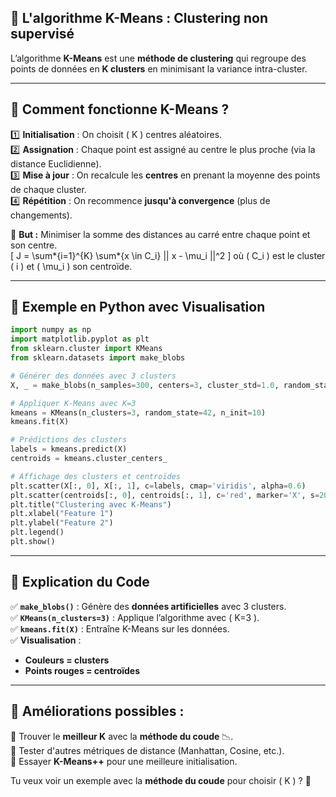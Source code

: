 ## 📌 **L'algorithme K-Means : Clustering non supervisé**

L’algorithme **K-Means** est une **méthode de clustering** qui regroupe des points de données en **K clusters** en minimisant la variance intra-cluster.

---

## 🔹 **Comment fonctionne K-Means ?**

1️⃣ **Initialisation** : On choisit \( K \) centres aléatoires.  
2️⃣ **Assignation** : Chaque point est assigné au centre le plus proche (via la distance Euclidienne).  
3️⃣ **Mise à jour** : On recalcule les **centres** en prenant la moyenne des points de chaque cluster.  
4️⃣ **Répétition** : On recommence **jusqu'à convergence** (plus de changements).

🚀 **But :** Minimiser la somme des distances au carré entre chaque point et son centre.  
\[
J = \sum*{i=1}^{K} \sum*{x \in C_i} || x - \mu_i ||^2
\]
où \( C_i \) est le cluster \( i \) et \( \mu_i \) son centroïde.

---

## 📜 **Exemple en Python avec Visualisation**

```python
import numpy as np
import matplotlib.pyplot as plt
from sklearn.cluster import KMeans
from sklearn.datasets import make_blobs

# Générer des données avec 3 clusters
X, _ = make_blobs(n_samples=300, centers=3, cluster_std=1.0, random_state=42)

# Appliquer K-Means avec K=3
kmeans = KMeans(n_clusters=3, random_state=42, n_init=10)
kmeans.fit(X)

# Prédictions des clusters
labels = kmeans.predict(X)
centroids = kmeans.cluster_centers_

# Affichage des clusters et centroïdes
plt.scatter(X[:, 0], X[:, 1], c=labels, cmap='viridis', alpha=0.6)
plt.scatter(centroids[:, 0], centroids[:, 1], c='red', marker='X', s=200, label="Centroïdes")
plt.title("Clustering avec K-Means")
plt.xlabel("Feature 1")
plt.ylabel("Feature 2")
plt.legend()
plt.show()
```

---

## 🔹 **Explication du Code**

✅ **`make_blobs()`** : Génère des **données artificielles** avec 3 clusters.  
✅ **`KMeans(n_clusters=3)`** : Applique l’algorithme avec \( K=3 \).  
✅ **`kmeans.fit(X)`** : Entraîne K-Means sur les données.  
✅ **Visualisation** :

-   **Couleurs = clusters**
-   **Points rouges = centroïdes**

---

## 📌 **Améliorations possibles :**

🔹 Trouver le **meilleur K** avec la **méthode du coude** 📉.  
🔹 Tester d'autres métriques de distance (Manhattan, Cosine, etc.).  
🔹 Essayer **K-Means++** pour une meilleure initialisation.

Tu veux voir un exemple avec la **méthode du coude** pour choisir \( K \) ? 🚀
